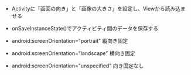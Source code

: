  * Activityに「画面の向き」と「画像の大きさ」を設定し、Viewから読み込ませる
 * onSaveInstanceState()でアクティビティ間のデータを保存する
 
 * android:screenOrientation="portrait" 縦向き固定
 * android:screenOrientation="landscape" 横向き固定
 * android:screenOrientation="unspecified" 向き固定なし
